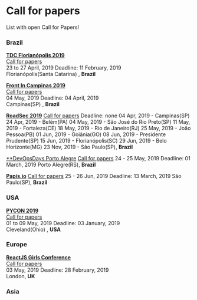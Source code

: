 # Call for papers

List with open Call for Papers!

### Brazil

[**TDC Florianópolis 2019**](http://www.thedevelopersconference.com.br/tdc/2019/index.html)  
[Call for papers](http://www.thedevelopersconference.com.br/tdc/2019/florianopolis/call4papers)  
23 to 27 April, 2019
Deadline: 11 February, 2019  
Florianópolis(Santa Catarina) , **Brazil**

[**Front In Campinas 2019**](https://frontincampinas.com.br/)  
[Call for papers](https://docs.google.com/forms/d/e/1FAIpQLSf45hsSqJOAxc0Ss82w1BFdLNPdPBdQl5DeGsfq77v562uZCQ/viewform)  
04 May, 2019
Deadline: 04 April, 2019  
Campinas(SP) , **Brazil**

[**RoadSec 2019**](https://roadsec.com.br/)
[Call for papers](https://roadsec.com.br/participe/)
Deadline: none 
04 Apr, 2019 - Campinas(SP)
24 Apr, 2019 - Belém(PA)
04 May, 2019 - São José do Rio Preto(SP)
11 May, 2019 - Fortaleza(CE)
18 May, 2019 - Rio de Janeiro(RJ)
25 May, 2019 - João Pessoa(PB)
01 Jun, 2019 - Goiânia(GO)
08 Jun, 2019 - Presidente Prudente(SP)
15 Jun, 2019 - Florianópolis(SC)
29 Jun, 2019 - Belo Horizonte(MG)
23 Nov, 2019 - São Paulo(SP), **Brazil**

[**DevOpsDays Porto Alegre](https://www.devopsdays.org/events/2019-porto-alegre/)
[Call for papers](https://www.papercall.io/devopsdayspoa2019)
24 - 25 May, 2019
Deadline: 01 March, 2019
Porto Alegre(RS), **Brazil**

[**Papis.io**](https://www.papis.io/)
[Call for papers](http://cfp.papis.io/events/latam-2019)
25 - 26 Jun, 2019
Deadline: 13 March, 2019
São Paulo(SP), **Brazil**

### USA

[**PYCON 2019**](https://us.pycon.org/2019/)  
[Call for papers](https://pycon.blogspot.com/2018/09/pycon-2019-call-for-proposals-is-open.html)  
01 to 09 May, 2019
Deadline: 03 January, 2019  
Cleveland(Ohio) , **USA**

### Europe

[**ReactJS Girls Conference**](https://reactjsgirls.com/)  
[Call for papers](https://yld.typeform.com/to/gfZ2jc)  
03 May, 2019
Deadline: 28 February, 2019  
London, **UK**

### Asia
